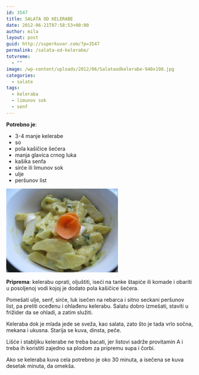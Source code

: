 ```yaml
---
id: 3547
title: SALATA OD KELERABE
date: 2012-06-21T07:58:53+00:00
author: mila
layout: post
guid: http://superkuvar.com/?p=3547
permalink: /salata-od-kelerabe/
totvreme:
  - ""
image: /wp-content/uploads/2012/06/Salataodkelerabe-940x198.jpg
categories:
  - salate
tags:
  - keleraba
  - limunov sok
  - senf
---
```

**Potrebno je**:

  * 3-4 manje kelerabe
  * so
  * pola kašičice šećera
  * manja glavica crnog luka
  * kašika senfa
  * sirće ili limunov sok
  * ulje
  * peršunov list

<img class="alignnone size-medium wp-image-3548" title="Salataodkelerabe" src="/wp-content/uploads/2012/06/Salataodkelerabe-300x225.jpg" alt="" width="300" height="225" /> 

**Priprema**: kelerabu oprati, oljuštiti, iseći na tanke štapiće ili komade i obariti u posoljenoj vodi kojoj je dodato pola kašičice šećera.

Pomešati ulje, senf, sirće, luk isečen na rebarca i sitno seckani peršunov list, pa preliti oceđenu i ohlađenu kelerabu. Salatu dobro izmešati, staviti u frižider da se ohladi, a zatim služiti.

Keleraba dok je mlada jede se sveža, kao salata, zato što je tada vrlo sočna, mekana i ukusna. Starija se kuva, dinsta, peče.

Lišće i stabljiku kelerabe ne treba bacati, jer listovi sadrže provitamin A i treba ih koristiti zajedno sa plodom za pripremu supa i čorbi.

Ako se keleraba kuva cela potrebno je oko 30 minuta, a isečena se kuva desetak minuta, da omekša.